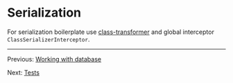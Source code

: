 # Serialization

For serialization boilerplate use [class-transformer](https://www.npmjs.com/package/class-transformer) and global interceptor `ClassSerializerInterceptor`.

---

Previous: [Working with database](database.md)

Next: [Tests](tests.md)
